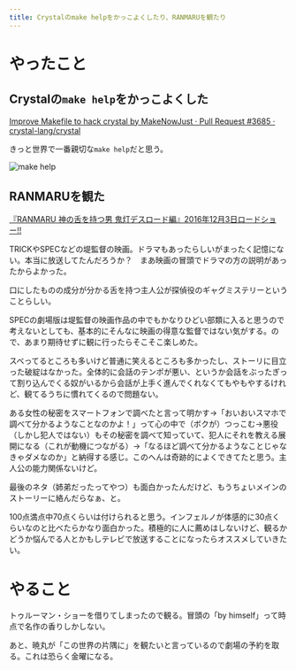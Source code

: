 ```yaml
---
title: Crystalのmake helpをかっこよくしたり、RANMARUを観たり
---
```


<script async src="//cdn.embedly.com/widgets/platform.js"></script>

# やったこと

## Crystalの`make help`をかっこよくした

<a class="embedly-card" href="https://github.com/crystal-lang/crystal/pull/3685">Improve Makefile to hack crystal by MakeNowJust · Pull Request #3685 · crystal-lang/crystal</a>

きっと世界で一番親切な`make help`だと思う。

![make help](https://cloud.githubusercontent.com/assets/6679325/21126229/4b05012c-c12e-11e6-8d2c-304c678829ac.png)

## RANMARUを観た

<a class="embedly-card" href="http://ranmaru-movie.jp/">『RANMARU 神の舌を持つ男 鬼灯デスロード編』2016年12月3日ロードショー!!</a>

TRICKやSPECなどの堤監督の映画。ドラマもあったらしいがまったく記憶にない。本当に放送してたんだろうか？　まあ映画の冒頭でドラマの方の説明があったからよかった。

口にしたものの成分が分かる舌を持つ主人公が探偵役のギャグミステリーということらしい。

SPECの劇場版は堤監督の映画作品の中でもかなりひどい部類に入ると思うので考えないとしても、基本的にそんなに映画の得意な監督ではない気がする。ので、あまり期待せずに観に行ったらそこそこ楽しめた。

スベってるところも多いけど普通に笑えるところも多かったし、ストーリに目立った破綻はなかった。全体的に会話のテンポが悪い、というか会話をぶったぎって割り込んでくる奴がいるから会話が上手く進んでくれなくてもやもやするけれど、観てるうちに慣れてくるので問題ない。

ある女性の秘密をスマートフォンで調べたと言って明かす→「おいおいスマホで調べて分かるようなことなのかよ！」って心の中で（ボクが）つっこむ→悪役（しかし犯人ではない）もその秘密を調べて知っていて、犯人にそれを教える展開になる（これが動機につながる）→「なるほど調べて分かるようなことじゃなきゃダメなのか」と納得する感じ。このへんは奇跡的によくできてたと思う。主人公の能力関係ないけど。

最後のネタ（姉弟だったってやつ）も面白かったんだけど、もうちょいメインのストーリーに絡んだらなぁ、と。

100点満点中70点くらいは付けられると思う。インフェルノが体感的に30点くらいなのと比べたらかなり面白かった。積極的に人に薦めはしないけど、観るかどうか悩んでる人とかもしテレビで放送することになったらオススメしていきたい。

# やること

トゥルーマン・ショーを借りてしまったので観る。冒頭の「by himself」って時点で名作の香りしかしない。

あと、暁丸が「この世界の片隅に」を観たいと言っているので劇場の予約を取る。これは恐らく金曜になる。
